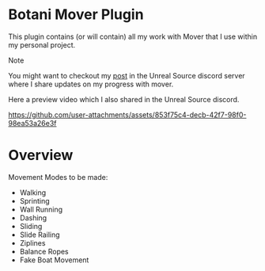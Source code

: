 # Botani Mover Plugin
This plugin contains (or will contain) all my work with Mover that I use within my personal project.

> [!NOTE]
> You might want to checkout my [post](https://discord.com/channels/187217643009212416/1405666049361445044) in the Unreal Source discord server where I share updates on my progress with mover.

Here a preview video which I also shared in the Unreal Source discord.


https://github.com/user-attachments/assets/853f75c4-decb-42f7-98f0-98ea53a26e3f



# Overview
Movement Modes to be made:
- Walking
- Sprinting
- Wall Running
- Dashing
- Sliding
- Slide Railing
- Ziplines
- Balance Ropes
- Fake Boat Movement
